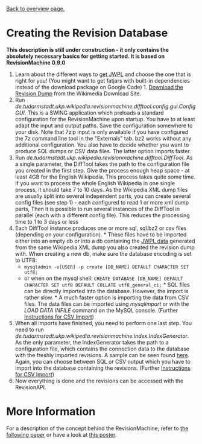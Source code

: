 [Back to overview page.](WikipediaRevisionToolkit.md)

# Creating the Revision Database #

**This description is still under construction - it only contains the absolutely necessary basics for getting started. It is based on RevisionMachine 0.9.0**

  1. Learn about the different ways to [get JWPL](HowToGetJWPL.md) and choose the one that is right for you! (You might want to get fatjars with built-in dependencies instead of the download package on Google Code)
    1. [Download the Revision Dump](HowToGetWikipediaDumps.md) from the Wikimedia Download Site.
  1. Run _de.tudarmstadt.ukp.wikipedia.revisionmachine.difftool.config.gui.ConfigGUI_. This is a SWING application which preloads a standard configuration for the RevisionMachine upon startup. You have to at least adapt the input and output paths. Save the configuration somewhere to your disk. Note that 7zip input is only available if you have configured the 7z command line tool in the "Externals" tab. bz2 works without any additional configuration. You also have to decide whether you want to produce SQL dumps or CSV data files. The latter option imports faster.
  1. Run _de.tudarmstadt.ukp.wikipedia.revisionmachine.difftool.DiffTool_. As a single parameter, the DiffTool takes the path to the configuration file you created in the first step. Give the process enough heap space - at least 4GB for the English Wikipedia. This process takes quite some time. If you want to process the whole English Wikipedia in one single process, it should take 7 to 10 days. As the Wikipedia XML dump files are usually split into several independent parts, you can create several config files (see step 1) - each configured to read 1 or more xml dump parts, Then it is possible to run several instances of the DiffTool in parallel (each with a different config file). This reduces the processing time to 1 to 3 days or less
  1. Each DiffTool instance produces one or more sql, sql.bz2 or csv files (depending on your configuration).
    * These files have to be imported either into an empty db or into a db containing the [JWPL data](http://code.google.com/p/jwpl/wiki/DataMachine) generated from the same Wikipedia XML dump you also created the revision dump with. When creating a new db, make sure the database encoding is set to UTF8:
      * `mysqladmin -u[USER] -p create [DB_NAME] DEFAULT CHARACTER SET utf8;`
      * or when on the mysql shell: `CREATE DATABASE [DB_NAME] DEFAULT CHARACTER SET utf8 DEFAULT COLLATE utf8_general_ci;`
    * SQL files can be directly imported into the database. However, the import is rather slow.
    * A much faster option is importing the data from CSV files. The data files can be imported using _mysqlimport_ or with the _LOAD DATA INFILE_ command on the MySQL console. (Further [Instructions for CSV Import](InstructionsCSVImport.md))
  1. When all imports have finished, you need to perform one last step. You need to run _de.tudarmstadt.ukp.wikipedia.revisionmachine.index.IndexGenerator_. As the only parameter, the IndexGenerator takes the path to a configuration file, which contains the connection data to the database with the freshly imported revisions. A sample can be seen found [here](http://code.google.com/p/jwpl/source/browse/tags/de.tudarmstadt.ukp.wikipedia-0.9.1/de.tudarmstadt.ukp.wikipedia.revisionmachine/src/main/resources/configSamples/indexGenerator_config_sample). Again, you can choose between SQL or CSV output which you have to import into the database containing the revisions. (Further [Instructions for CSV Import](InstructionsCSVImport.md))
  1. Now everything is done and the revisions can be accessed with the RevisionAPI.

# More Information #
For a description of the concept behind the RevisionMachine, refer to [the following paper](http://www.ukp.tu-darmstadt.de/publications/details/?no_cache=1,0,&pub_id=TUD-CS-2011-0110) or have a look at [this poster](http://jwpl.googlecode.com/svn/wiki/doc/ACL_2011_Poster.pdf).